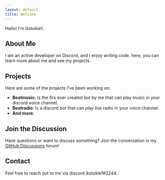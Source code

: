 ```yaml
---
layout: default
title: Welcome
---
```



Hello! I'm ikstokie1.

## About Me

I am an active developer on Discord, and I enjoy writing code. here, you can learn more about me and see my projects.

## Projects

Here are some of the projects I've been working on:

- **Beatmusic**: Is the firs ever created bot by me that can play music in your discord voice channel.
- **Beatradio**: Is a discord bot that can play live radio in your voice channel.
- **And more**:

## Join the Discussion

Have questions or want to discuss something? Join the conversation in my  [GitHub Discussions](https://github.com/ikstokie1/ikstokie1.github.io/discussions) forum!

## Contact

Feel free to reach out to me via discord ikstokie1#3244.
